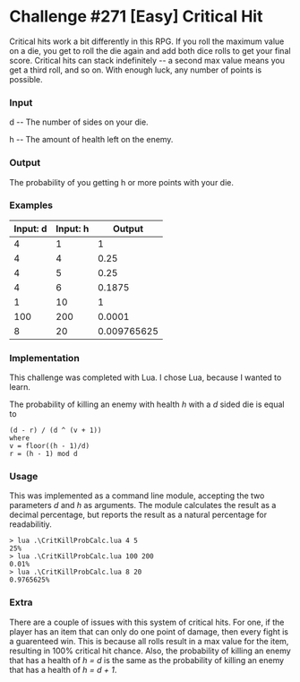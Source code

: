 # Challenge #271 [Easy] Critical Hit


Critical hits work a bit differently in this RPG. If you roll the maximum value on a die, you get to roll the die again and add both dice rolls to get your final score. Critical hits can stack indefinitely -- a second max value means you get a third roll, and so on. With enough luck, any number of points is possible.


### Input

d -- The number of sides on your die.

h -- The amount of health left on the enemy.

### Output

The probability of you getting h or more points with your die.

### Examples

| Input: d | Input: h | Output      |
|----------|----------|-------------|
| 4        | 1        | 1           |
| 4        | 4        | 0.25        |
| 4        | 5        | 0.25        |
| 4        | 6        | 0.1875      |
| 1        | 10       | 1           |
| 100      | 200      | 0.0001      |
| 8        | 20       | 0.009765625 |

### Implementation

This challenge was completed with Lua. I chose Lua, because I wanted to learn.

The probability of killing an enemy with health _h_ with a _d_ sided die is equal to 

    (d - r) / (d ^ (v + 1))
    where
    v = floor((h - 1)/d)
    r = (h - 1) mod d

### Usage

This was implemented as a command line module, accepting the two parameters _d_ and _h_ as arguments. The module calculates the result as a decimal percentage, but reports the result as a natural percentage for readabilitiy.

    > lua .\CritKillProbCalc.lua 4 5
    25%
    > lua .\CritKillProbCalc.lua 100 200
    0.01%
    > lua .\CritKillProbCalc.lua 8 20
    0.9765625%

### Extra

There are a couple of issues with this system of critical hits. For one, if the player has an item that can only do one point of damage, then every fight is a guarenteed win. This is because all rolls result in a max value for the item, resulting in 100% critical hit chance. Also, the probability of killing an enemy that has a health of _h = d_ is the same as the probability of killing an enemy that has a health of _h = d + 1_.
